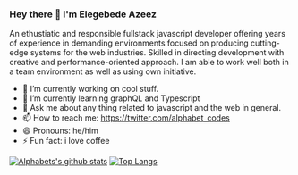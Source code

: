    ### Hey there 👋 I'm Elegebede Azeez
An ethustiatic and responsible fullstack javascript developer offering years of experience in demanding environments focused on producing cutting-edge systems for the web industries. Skilled in directing development with creative and performance-oriented approach. I am able to work well both in a team environment as well as using own initiative.

- 🔭 I’m currently working on cool stuff.
- 🌱 I’m currently learning graphQL and Typescript
- 💬 Ask me about any thing related to javascript and the web in general.
- 📫 How to reach me: https://twitter.com/alphabet_codes
- 😄 Pronouns: he/him
- ⚡ Fun fact: i love coffee



[![Alphabets's github stats](https://github-readme-stats.vercel.app/api?username=alphabet-codes&show_icons=true)](https://github.com/alphabet-codes/github-readme-stats)                                                                                        [![Top Langs](https://github-readme-stats.vercel.app/api/top-langs/?username=alphabet-codes&layout=compact)](https://github.com/alphabet-codes/github-readme-stats)
